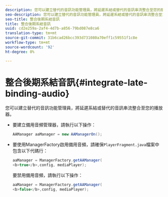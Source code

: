 ```yaml
---
description: 您可以建立替代的音訊功能管理員，將延遲系結或替代的音訊串流整合至您的播放器。
seo-description: 您可以建立替代的音訊功能管理員，將延遲系結或替代的音訊串流整合至您的播放器。
seo-title: 整合後期系結音訊
title: 整合後期系結音訊
uuid: cd2e259a-2af4-4d7b-a856-79bd087e8ca6
translation-type: tm+mt
source-git-commit: 31b6cad26bcc393d731080a70eff1c59551f1c8e
workflow-type: tm+mt
source-wordcount: '92'
ht-degree: 0%

---
```



# 整合後期系結音訊{#integrate-late-binding-audio}

您可以建立替代的音訊功能管理員，將延遲系結或替代的音訊串流整合至您的播放器。

* 要建立備用音頻管理器，請執行以下操作：

   ```java
   AAManager aaManager = new AAManagerOn(); 
   ```

* 要使用ManagerFactory啟用備用音頻，請確保`PlayerFragment.java`檔案中包含以下代碼行：

   ```java
   aaManager = ManagerFactory.getAAManager( 
   <b>true</b>,config, mediaPlayer);
   ```

   要禁用備用音頻，請執行以下操作：

   ```java
   aaManager = ManagerFactory.getAAManager( 
   <b>false</b>,config, mediaPlayer);
   ```


